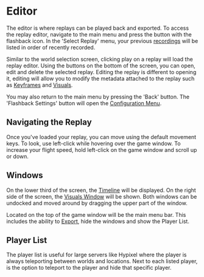 # Editor

The editor is where replays can be played back and exported. To access the replay editor, navigate to the main menu and press the button with the flashback icon. In the 'Select Replay' menu, your previous [recordings](/flashback/docs/recording/index.md) will be listed in order of recently recorded.

Similar to the world selection screen, clicking play on a replay will load the replay editor. Using the buttons on the bottom of the screen, you can open, edit and delete the selected replay. Editing the replay is different to opening it, editing will allow you to modify the metadata attached to the replay such as [Keyframes](timeline/keyframes.md) and [Visuals](visuals.md).

You may also return to the main menu by pressing the 'Back' button. The 'Flashback Settings' button will open the [Configuration Menu](/flashback/docs/recording/config.md).

## Navigating the Replay

Once you've loaded your replay, you can move using the default movement keys. To look, use left-click while hovering over the game window. To increase your flight speed, hold left-click on the game window and scroll up or down.

## Windows

On the lower third of the screen, the [Timeline](timeline/index.md) will be displayed. On the right side of the screen, the [Visuals Window](visuals.md) will be shown. Both windows can be undocked and moved around by dragging the upper part of the window.

Located on the top of the game window will be the main menu bar. This includes the ability to [Export](exporting.md), hide the windows and show the Player List.

## Player List

The player list is useful for large servers like Hypixel where the player is always teleporting between worlds and locations. Next to each listed player, is the option to teleport to the player and hide that specific player.
